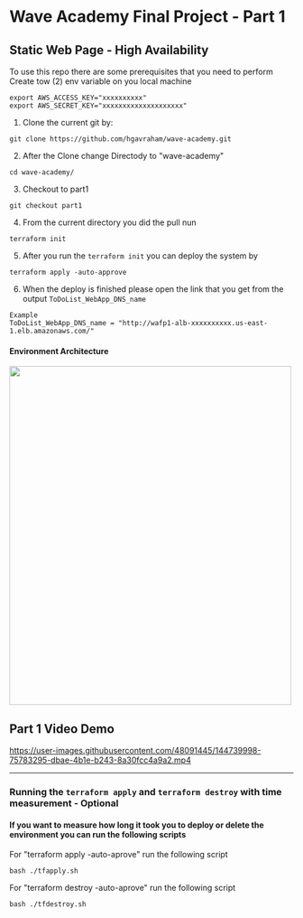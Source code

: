 # Wave Academy Final Project - Part 1
## Static Web Page - High Availability

To use this repo there are some prerequisites that you need to perform
Create tow (2) env variable on you local machine 
```
export AWS_ACCESS_KEY="xxxxxxxxxx"
export AWS_SECRET_KEY="xxxxxxxxxxxxxxxxxxxx"
```


1. Clone the current git by:
```
git clone https://github.com/hgavraham/wave-academy.git
```
2. After the Clone change Directody to "wave-academy"
```
cd wave-academy/
```
3. Checkout to part1
```
git checkout part1
```
4. From the current directory you did the pull nun 
``` 
terraform init
```
5. After you run the `terraform init` you can deploy the system by
```
terraform apply -auto-approve
```
6. When the deploy is finished please open the link that you get from the output `ToDoList_WebApp_DNS_name`
```
Example
ToDoList_WebApp_DNS_name = "http://wafp1-alb-xxxxxxxxxx.us-east-1.elb.amazonaws.com/"
```
#### Environment Architecture
<img src="https://user-images.githubusercontent.com/48091445/144740969-aadfb2db-183d-47d2-af94-ceb34f9c6291.png" width="500" height="600" />

## Part 1 Video Demo

https://user-images.githubusercontent.com/48091445/144739998-75783295-dbae-4b1e-b243-8a30fcc4a9a2.mp4


-----------------------------------------
### Running the `terraform apply` and `terraform destroy` with time measurement - Optional
#### If you want to measure how long it took you to deploy or delete the environment you can run the following scripts

For "terraform apply -auto-aprove" run the following script
```
bash ./tfapply.sh
```
For "terraform destroy -auto-aprove" run the following script
```
bash ./tfdestroy.sh
```
